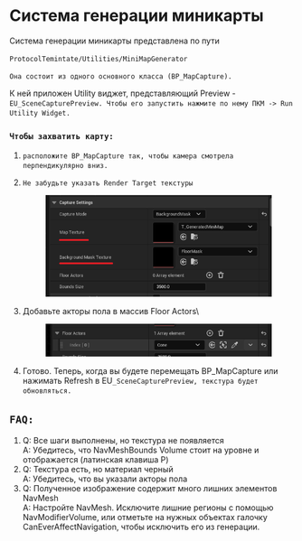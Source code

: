 # Система генерации миникарты

Система генерации миникарты представлена по пути

`ProtocolTemintate/Utilities/MiniMapGenerator`

`Она состоит из одного основного класса (BP_MapCapture).`

К ней приложен Utility виджет, представляющий Preview - `EU_SceneCapturePreview. Чтобы его запустить нажмите по нему ПКМ -> Run Utility Widget.`

### `Чтобы захватить карту:`

1. `расположите BP_MapCapture так, чтобы камера смотрела перпендикулярно вниз.`
2.  `Не забудьте указать Render Target текстуры`

    <figure><img src="../../.gitbook/assets/image (111).png" alt=""><figcaption></figcaption></figure>


3.  Добавьте акторы пола в массив Floor Actors\


    <figure><img src="../../.gitbook/assets/image (112).png" alt=""><figcaption></figcaption></figure>


4. Готово. Теперь, когда вы будете перемещать BP\_MapCapture или нажимать Refresh в EU`_SceneCapturePreview, текстура будет обновляться.`

## `FAQ:`

1. Q: Все шаги выполнены, но текстура не появляется\
   A: Убедитесь, что NavMeshBounds Volume стоит на уровне и отображается (латинская клавиша P)
2. Q: Текстура есть, но материал черный\
   A: Убедитесь, что вы указали акторы пола
3. Q: Полученное изображение содержит много лишних элементов NavMesh\
   A: Настройте NavMesh. Исключите лишние регионы с помощью NavModifierVolume, или отметьте на нужных объектах галочку CanEverAffectNavigation, чтобы исключить его из генерации.
